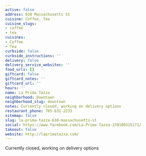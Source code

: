 ```yaml
---
active: false
address: 638 Massachusetts St
cuisine: Coffee, Tea
cuisine_slugs:
- coffee
- tea
cuisines:
- Coffee
- Tea
curbside: false
curbside_instructions: ''
delivery: false
delivery_service_websites: ''
food_urls: []
giftcard: false
giftcard_notes: ''
giftcard_url: ''
hours: ''
name: La Prima Tazza
neighborhood: Downtown
neighborhood_slug: downtown
notes: Currently closed, working on delivery options
restaurant_phone: 785-832-2233
sitemap: false
slug: la-prima-tazza-638-massachusetts-st
social: https://www.facebook.com/La-Prima-Tazza-239100315171/
takeout: false
website: http://laprimatazza.com/
---
```


Currently closed, working on delivery options